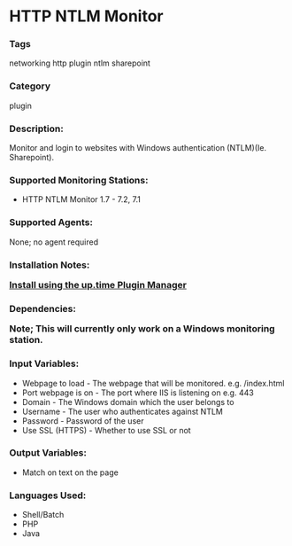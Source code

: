 HTTP NTLM Monitor
=================

### Tags
 networking http plugin ntlm sharepoint

### Category

plugin


### Description:

 Monitor and login to websites with Windows authentication (NTLM)(Ie. Sharepoint).

### Supported Monitoring Stations:
 
 * HTTP NTLM Monitor 1.7 -  7.2, 7.1

### Supported Agents:
 
 None; no agent required
 
### Installation Notes: <p><a href="https://github.com/uptimesoftware/uptime-plugin-manager">Install using the up.time Plugin Manager</a></p>

### Dependencies: <p>Note; This will currently only work on a Windows monitoring station.</p>

### Input Variables:
 * Webpage to load - The webpage that will be monitored. e.g. /index.html
 * Port webpage is on - The port where IIS is listening on e.g. 443
 * Domain - The Windows domain which the user belongs to
 * Username - The user who authenticates against NTLM
 * Password - Password of the user
 * Use SSL (HTTPS) - Whether to use SSL or not

### Output Variables:
 * Match on text on the page

### Languages Used:
 * Shell/Batch
 * PHP
 * Java

